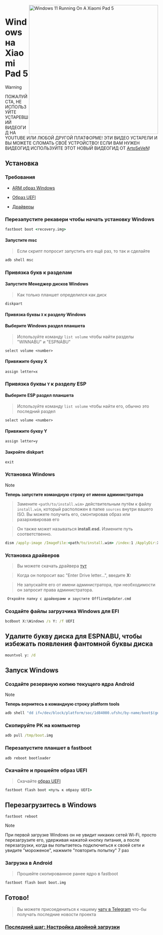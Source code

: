 <img align="right" src="https://raw.githubusercontent.com/erdilS/Port-Windows-11-Xiaomi-Pad-5/main/nabu.png" width="425" alt="Windows 11 Running On A Xiaomi Pad 5">


# Windows на Xiaomi Pad 5
> [!WARNING]
> ПОЖАЛУЙСТА, НЕ ИСПОЛЬЗУЙТЕ УСТАРЕВШИЙ  ВИДЕОГИД НА YOUTUBE ИЛИ ЛЮБОЙ ДРУГОЙ ПЛАТФОРМЕ! ЭТИ ВИДЕО УСТАРЕЛИ И ВЫ МОЖЕТЕ СЛОМАТЬ СВОЁ УСТРОЙСТВО! ЕСЛИ ВАМ НУЖЕН ВИДЕОГИД ИСПОЛЬЗУЙТЕ ЭТОТ НОВЫЙ ВИДЕОГИД ОТ [ArtoSeVeN](https://www.youtube.com/channel/UCYjwfxlYlJ7Nnzv01oszQvA)!

## Установка

### Требования

- [ARM образ Windows](https://uupdump.net/)
  
- [Образ UEFI](https://raw.githubusercontent.com/erdilS/Port-Windows-11-Xiaomi-Pad-5/main/images/xiaomi-nabu_20240115.img)
  
- [Драйверы](https://github.com/map220v/MiPad5-Drivers/releases/latest)

### Перезапустите рекавери чтобы начать установку Windows

```cmd
fastboot boot <recovery.img>
```

#### Запустите msc
> Если скрипт попросит запустить его ещё раз, то так и сделайте

```cmd
adb shell msc
```

### Привязка букв к разделам
  

#### Запустите Менеджер дисков Windows

> Как только планшет определился как диск

```cmd
diskpart
```


#### Привязка буквы  `X` к разделу Windows

#### Выберите Windows раздел планшета
> Используйте команду `list volume` чтобы найти разделы "WINNABU" и "ESPNABU"

```diskpart
select volume <number>
```

#### Привяжите букву X
```diskpart
assign letter=x
```

### Привязка буквы  `Y`  к разделу ESP

#### Выберите ESP раздел планшета
> Используйте команду `list volume` чтобы найти его, обычно это последний раздел

```diskpart
select volume <number>
```

#### Привяжите букву Y

```diskpart
assign letter=y
```

#### Закройте diskpart
```diskpart
exit
```

  
  

### Установка Windows
> [!NOTE]
> **Теперь запустите командную строку от имени администратора**

> Замените `<path/to/install.wim>` действительным путём к файлу `install.wim`, который расположен в папке `sources` внутри вашего ISO. Вы можете получить его, смонтировав образ или разархивировав его

> Он также может называться **install.esd.** Измените путь соответственно.
```cmd
dism /apply-image /ImageFile:<path/to/install.wim> /index:1 /ApplyDir:X:\
```

### Установка драйверов

> Вы можете скачать драйвера [тут](https://github.com/map220v/MiPad5-Drivers/releases/latest)

> Когда он попросит вас "Enter Drive letter...", введите **X:**

> Не запускайте его от имени администратора, при необходимости он запросит права администратора.


```cmd
 Откройте папку с драйверами и заустите OfflineUpdater.cmd
```

### Создайте файлы загрузчика Windows для EFI

```cmd
bcdboot X:\Windows /s Y: /f UEFI
```
## Удалите букву диска для ESPNABU, чтобы избежать появления фантомной буквы диска

```cmd
mountvol y: /d
```

## Запуск Windows

### Создайте резервную копию текущего ядра Android

> [!NOTE]
> **Теперь вернитесь в командную строку platform tools**
```cmd
adb shell "dd if=/dev/block/platform/soc/1d84000.ufshc/by-name/boot$(getprop ro.boot.slot_suffix) of=/tmp/boot.img"
```

### Скопируйте РК на компьютер

```cmd
adb pull /tmp/boot.img
```
### Перезапустите планшет в fastboot

```cmd
adb reboot bootloader
```

### Скачайте и прошейте образ UEFI 
> Скачайте [образ UEFI](https://raw.githubusercontent.com/erdilS/Port-Windows-11-Xiaomi-Pad-5/main/images/xiaomi-nabu_20240115.img)
```cmd
fastboot flash boot <путь к образу UEFI>
```
## Перезагрузитесь в Windows
```cmd
fastboot reboot
```
> [!NOTE]
> При первой загрузке Windows он не увидит никаких сетей Wi-Fi, просто перезагрузите его, удерживая нажатой кнопку питания, а после перезагрузки, когда вы попытаетесь подключиться к своей сети и увидите "мороженое", нажмите "повторить попытку" 7 раз

### Загрузка в Android
> Прошейте скопированное ранее ядро в fastboot

```cmd
fastboot flash boot boot.img
```

## Готово!
> Вы можете присоедениться к нашему [чату в Telegram](https://t.me/nabuwoa) что-бы получать последние новости проекта 
### [Последний шаг: Настройка двойной загрузки](dualboot-ru.md)
